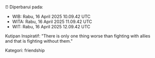 ⏰ Diperbarui pada:
- WIB: Rabu, 16 April 2025 10.09.42 UTC
- WITA: Rabu, 16 April 2025 11.09.42 UTC
- WIT: Rabu, 16 April 2025 12.09.42 UTC

Kutipan Inspiratif:
"There is only one thing worse than fighting with allies and that is fighting without them."


Kategori: friendship


